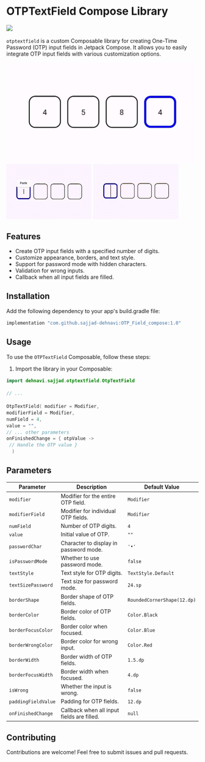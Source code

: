 
# OTPTextField Compose Library

[![](https://jitpack.io/v/sajjad-dehnavi/OTP_Field_compose.svg)](https://jitpack.io/#sajjad-dehnavi/OTP_Field_compose)

`otptextfield` is a custom Composable library for creating One-Time Password (OTP) input fields in Jetpack Compose. It allows you to easily integrate OTP input fields with various customization options.

![OTPTextField Preview](image.jpg)
![OTPTextField Preview](gif1.gif)
![OTPTextField Preview](gif2.gif)

## Features

- Create OTP input fields with a specified number of digits.
- Customize appearance, borders, and text style.
- Support for password mode with hidden characters.
- Validation for wrong inputs.
- Callback when all input fields are filled.

## Installation

Add the following dependency to your app's build.gradle file:

```gradle
implementation "com.github.sajjad-dehnavi:OTP_Field_compose:1.0"
```
## Usage

To use the `OTPTextField` Composable, follow these steps:

1. Import the library in your Composable:

```kotlin
import dehnavi.sajjad.otptextfield.OtpTextField

// ... 

OtpTextField( modifier = Modifier, 
modifierField = Modifier,
numField = 4,
value = "", 
// ... other parameters
onFinishedChange = { otpValue -> 
 // Handle the OTP value }
  )
```

## Parameters

| Parameter           | Description                                        | Default Value    |
|---------------------|----------------------------------------------------|------------------|
| `modifier`          | Modifier for the entire OTP field.                | `Modifier`       |
| `modifierField`     | Modifier for individual OTP fields.               | `Modifier`       |
| `numField`          | Number of OTP digits.                             | `4`              |
| `value`             | Initial value of OTP.                             | `""`             |
| `passwordChar`      | Character to display in password mode.            | `'•'`            |
| `isPasswordMode`    | Whether to use password mode.                     | `false`           |
| `textStyle`         | Text style for OTP digits.                        | `TextStyle.Default` |
| `textSizePassword`  | Text size for password mode.                      | `24.sp`          |
| `borderShape`       | Border shape of OTP fields.                       | `RoundedCornerShape(12.dp)` |
| `borderColor`       | Border color of OTP fields.                       | `Color.Black`    |
| `borderFocusColor`  | Border color when focused.                        | `Color.Blue`     |
| `borderWrongColor`  | Border color for wrong input.                     | `Color.Red`      |
| `borderWidth`       | Border width of OTP fields.                       | `1.5.dp`           |
| `borderFocusWidth`  | Border width when focused.                        | `4.dp`           |
| `isWrong`           | Whether the input is wrong.                      | `false`           |
| `paddingFieldValue` | Padding for OTP fields.                           | `12.dp`          |
| `onFinishedChange`  | Callback when all input fields are filled.        | `null`           |

## Contributing

Contributions are welcome! Feel free to submit issues and pull requests.

<!--## License

This library is released under the MIT License.-->
